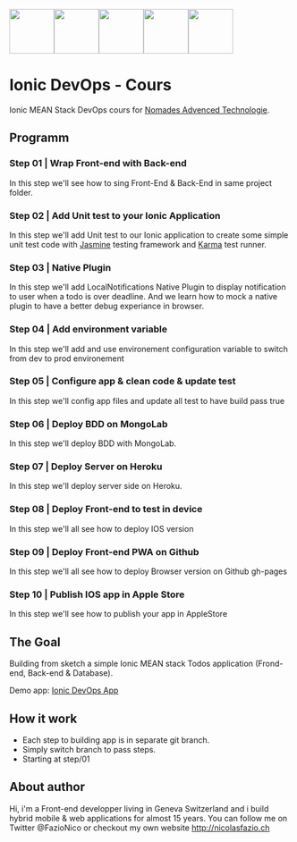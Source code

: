 <!--
@Author: Nicolas Fazio <webmaster-fazio>
@Date:   09-04-2017
@Email:  contact@nicolasfazio.ch
@Last modified by:   webmaster-fazio
@Last modified time: 10-04-2017
-->

<img src="http://cloudoki.com/images/frameworks/ionic.png" width="80"><img src="https://live.zoomdata.com/zoomdata/service/connection/types/icon/MONGO_MONGO?v=$%7Btimestamp%7D" width="80"><img src="http://apps.octoconsulting.com/images/expressIcon.png" width="80"><img src="https://material.angularjs.org/latest/img/icons/angular-logo.svg" width="80"><img src="http://code.runnable.com/images/provider-icons/icon-node.js.svg" width="80">

# Ionic DevOps - Cours
Ionic MEAN Stack DevOps cours for [Nomades Advenced Technologie](http://nomades.ch).

## Programm

### Step 01 | Wrap Front-end with Back-end
In this step we'll see how to sing Front-End & Back-End in same project folder.

### Step 02 | Add Unit test to your Ionic Application
In this step we'll add Unit test to our Ionic application to create some simple unit test code with [Jasmine](https://jasmine.github.io/) testing framework and [Karma](https://karma-runner.github.io/1.0/index.html) test runner.

### Step 03 | Native Plugin
In this step we'll add LocalNotifications Native Plugin to display notification to  user when a todo is over deadline. And we learn how to mock a native plugin to have a better debug experiance in browser.

### Step 04 | Add environment variable
In this step we'll add and use environement configuration variable to switch from dev to prod environement

### Step 05 | Configure app & clean code & update test
In this step we'll config app files and update all test to have build pass true

### Step 06 | Deploy BDD on MongoLab
In this step we'll deploy BDD with MongoLab.

### Step 07 | Deploy Server on Heroku
In this step we'll deploy server side on Heroku.

### Step 08 | Deploy Front-end to test in device
In this step we'll all see how to deploy IOS version

### Step 09 | Deploy Front-end PWA on Github
In this step we'll all see how to deploy Browser version on Github gh-pages

### Step 10 | Publish IOS app in Apple Store
In this step we'll see how to publish your app in AppleStore


## The Goal
Building from sketch a simple Ionic MEAN stack Todos application (Frond-end, Back-end & Database).

Demo app: [Ionic DevOps App](https://fazionico.github.io/ionic-devops-cours/)

## How it work
- Each step to building app is in separate git branch.
- Simply switch branch to pass steps.
- Starting at step/01


## About author
Hi, i'm a Front-end developper living in Geneva Switzerland and i build hybrid mobile & web applications for almost 15 years. You can follow me on Twitter @FazioNico or checkout my own website http://nicolasfazio.ch
